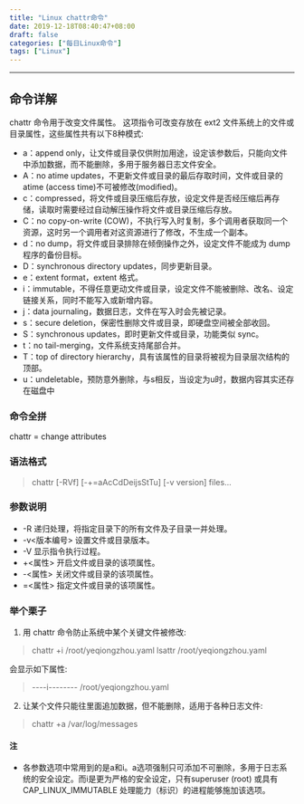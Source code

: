 ```yaml
---
title: "Linux chattr命令"
date: 2019-12-18T08:40:47+08:00
draft: false
categories: ["每日Linux命令"]
tags: ["Linux"]
---
```


---

## 命令详解

chattr 命令用于改变文件属性。
这项指令可改变存放在 ext2 文件系统上的文件或目录属性，这些属性共有以下8种模式:
- a：append only，让文件或目录仅供附加用途，设定该参数后，只能向文件中添加数据，而不能删除，多用于服务器日志文件安全。
- A：no atime updates，不更新文件或目录的最后存取时间，文件或目录的 atime (access time)不可被修改(modified)。
- c：compressed，将文件或目录压缩后存放，设定文件是否经压缩后再存储，读取时需要经过自动解压操作将文件或目录压缩后存放。
- C：no copy-on-write (COW)，不执行写入时复制，多个调用者获取同一个资源，这时另一个调用者对这资源进行了修改，不生成一个副本。
- d：no dump，将文件或目录排除在倾倒操作之外，设定文件不能成为 dump 程序的备份目标。
- D：synchronous directory updates，同步更新目录。
- e：extent format，extent 格式。
- i：immutable，不得任意更动文件或目录，设定文件不能被删除、改名、设定链接关系，同时不能写入或新增内容。
- j：data journaling，数据日志，文件在写入时会先被记录。
- s：secure deletion，保密性删除文件或目录，即硬盘空间被全部收回。
- S：synchronous updates，即时更新文件或目录，功能类似 sync。
- t：no tail-merging，文件系统支持尾部合并。
- T：top of directory hierarchy，具有该属性的目录将被视为目录层次结构的顶部。
- u：undeletable，预防意外删除，与s相反，当设定为u时，数据内容其实还存在磁盘中

### 命令全拼
chattr = change attributes

### 语法格式

> chattr [-RVf] [-+=aAcCdDeijsStTu] [-v version] files...

### 参数说明

- -R 递归处理，将指定目录下的所有文件及子目录一并处理。
- -v<版本编号> 设置文件或目录版本。
- -V 显示指令执行过程。
- +<属性> 开启文件或目录的该项属性。
- -<属性> 关闭文件或目录的该项属性。
- =<属性> 指定文件或目录的该项属性。

### 举个栗子

1. 用 chattr 命令防止系统中某个关键文件被修改:

> chattr +i /root/yeqiongzhou.yaml
> lsattr /root/yeqiongzhou.yaml

会显示如下属性:

> ----i-------- /root/yeqiongzhou.yaml

2. 让某个文件只能往里面追加数据，但不能删除，适用于各种日志文件:

> chattr +a /var/log/messages

#### 注

- 各参数选项中常用到的是a和i。a选项强制只可添加不可删除，多用于日志系统的安全设定。而i是更为严格的安全设定，只有superuser (root) 或具有 CAP_LINUX_IMMUTABLE 处理能力（标识）的进程能够施加该选项。
